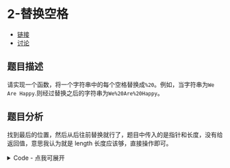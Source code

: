 # 2-替换空格

- [链接](https://www.nowcoder.com/practice/4060ac7e3e404ad1a894ef3e17650423)
- [讨论](https://www.nowcoder.com/questionTerminal/4060ac7e3e404ad1a894ef3e17650423)

## 题目描述

请实现一个函数，将一个字符串中的每个空格替换成`%20`。例如，当字符串为`We Are Happy`.则经过替换之后的字符串为`We%20Are%20Happy`。

## 题目分析

找到最后的位置，然后从后往前替换就行了，题目中传入的是指针和长度，没有给返回值，意思我认为就是 length 长度应该够，直接操作即可。

<details>
<summary>Code - 点我可展开</summary>

<<<@/books/code/jz/2.cpp

</details>
